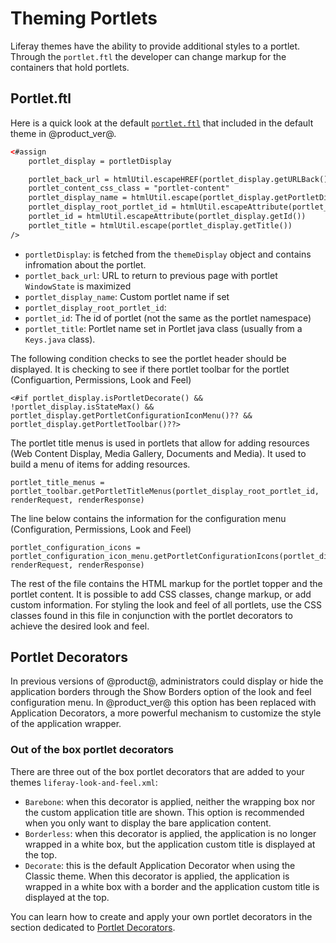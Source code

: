 # Theming Portlets [](id=theming-portlets)

Liferay themes have the ability to provide additional styles to a portlet. Through the `portlet.ftl` the developer can change markup for the containers that hold portlets.

## Portlet.ftl [](id=portlet-ftl)

Here is a quick look at the default [`portlet.ftl`](https://github.com/liferay/liferay-portal/blob/7.0.x/modules/apps/foundation/frontend-theme/frontend-theme-classic/src/templates/portlet.ftl) that included in the default theme in @product_ver@.

```html
<#assign
	portlet_display = portletDisplay

	portlet_back_url = htmlUtil.escapeHREF(portlet_display.getURLBack())
	portlet_content_css_class = "portlet-content"
	portlet_display_name = htmlUtil.escape(portlet_display.getPortletDisplayName())
	portlet_display_root_portlet_id = htmlUtil.escapeAttribute(portlet_display.getRootPortletId())
	portlet_id = htmlUtil.escapeAttribute(portlet_display.getId())
	portlet_title = htmlUtil.escape(portlet_display.getTitle())
/>
```

- `portletDisplay`: is fetched from the `themeDisplay` object and contains infromation about the portlet.
- `portlet_back_url`: URL to return to previous page with portlet `WindowState` is maximized
- `portlet_display_name`: Custom portlet name if set
- `portlet_display_root_portlet_id`:
- `portlet_id`: The id of portlet (not the same as the portlet namespace)
- `portlet_title`: Portlet name set in Portlet java class (usually from a `Keys.java` class).

The following condition checks to see the portlet header should be displayed. It is checking to see if there portlet toolbar for the portlet (Configuartion, Permissions, Look and Feel)

```
<#if portlet_display.isPortletDecorate() && !portlet_display.isStateMax() && portlet_display.getPortletConfigurationIconMenu()?? && portlet_display.getPortletToolbar()??>
```

The portlet title menus is used in portlets that allow for adding resources (Web Content Display, Media Gallery, Documents and Media). It used to build a menu of items for adding resources.

```
portlet_title_menus = portlet_toolbar.getPortletTitleMenus(portlet_display_root_portlet_id, renderRequest, renderResponse)
```

The line below contains the information for the configuration menu (Configuration, Permissions, Look and Feel)

```
portlet_configuration_icons = portlet_configuration_icon_menu.getPortletConfigurationIcons(portlet_display_root_portlet_id, renderRequest, renderResponse)
```

The rest of the file contains the HTML markup for the portlet topper and the portlet content. It is possible to add CSS classes, change markup, or add custom information. For styling the look and feel of all portlets, use the CSS classes found in this file in conjunction with the portlet decorators to achieve the desired look and feel.

## Portlet Decorators [](id=portlet-decorators)

In previous versions of @product@, administrators could display or hide the application borders through the Show Borders option of the look and feel configuration menu. In @product_ver@ this option has been replaced with Application Decorators, a more powerful mechanism to customize the style of the application wrapper.

### Out of the box portlet decorators

There are three out of the box portlet decorators that are added to your themes `liferay-look-and-feel.xml`:

- `Barebone`: when this decorator is applied, neither the wrapping box nor the custom application title are shown. This option is recommended when you only want to display the bare application content.
- `Borderless`: when this decorator is applied, the application is no longer wrapped in a white box, but the application custom title is displayed at the top.
- `Decorate`: this is the default Application Decorator when using the Classic theme. When this decorator is applied, the application is wrapped in a white box with a border and the application custom title is displayed at the top.

You can learn how to create and apply your own portlet decorators in the section dedicated to [Portlet Decorators](/develop/tutorials/-/knowledge_base/7-0/portlet-decorators).